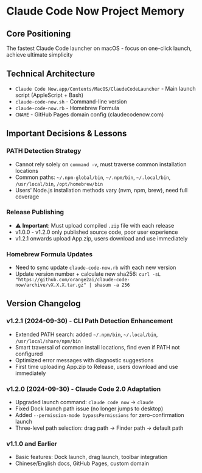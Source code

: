 # Claude Code Now Project Memory

## Core Positioning
The fastest Claude Code launcher on macOS - focus on one-click launch, achieve ultimate simplicity

## Technical Architecture
- `Claude Code Now.app/Contents/MacOS/ClaudeCodeLauncher` - Main launch script (AppleScript + Bash)
- `claude-code-now.sh` - Command-line version
- `claude-code-now.rb` - Homebrew Formula
- `CNAME` - GitHub Pages domain config (claudecodenow.com)

## Important Decisions & Lessons

### PATH Detection Strategy
- Cannot rely solely on `command -v`, must traverse common installation locations
- Common paths: `~/.npm-global/bin`, `~/.npm/bin`, `~/.local/bin`, `/usr/local/bin`, `/opt/homebrew/bin`
- Users' Node.js installation methods vary (nvm, npm, brew), need full coverage

### Release Publishing
- ⚠️ **Important**: Must upload compiled `.zip` file with each release
- v1.0.0 - v1.2.0 only published source code, poor user experience
- v1.2.1 onwards upload App.zip, users download and use immediately

### Homebrew Formula Updates
- Need to sync update `claude-code-now.rb` with each new version
- Update version number + calculate new sha256: `curl -sL "https://github.com/orange2ai/claude-code-now/archive/vX.X.X.tar.gz" | shasum -a 256`

## Version Changelog

### v1.2.1 (2024-09-30) - CLI Path Detection Enhancement
- Extended PATH search: added `~/.npm/bin`, `~/.local/bin`, `/usr/local/share/npm/bin`
- Smart traversal of common install locations, find even if PATH not configured
- Optimized error messages with diagnostic suggestions
- First time uploading App.zip to Release, users download and use immediately

### v1.2.0 (2024-09-30) - Claude Code 2.0 Adaptation
- Upgraded launch command: `claude code now` → `claude`
- Fixed Dock launch path issue (no longer jumps to desktop)
- Added `--permission-mode bypassPermissions` for zero-confirmation launch
- Three-level path selection: drag path → Finder path → default path

### v1.1.0 and Earlier
- Basic features: Dock launch, drag launch, toolbar integration
- Chinese/English docs, GitHub Pages, custom domain